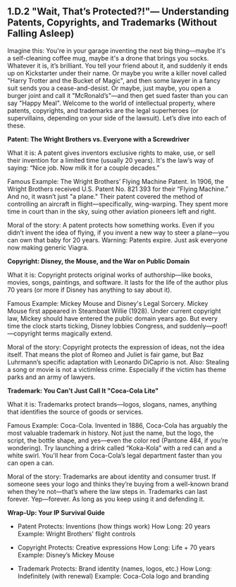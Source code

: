 ## 1.D.2 "Wait, That’s Protected?!"— Understanding Patents, Copyrights, and Trademarks (Without Falling Asleep) ##

Imagine this: You're in your garage inventing the next big thing—maybe it's a self-cleaning coffee mug, maybe it's a drone that brings you socks. Whatever it is, it’s brilliant. You tell your friend about it, and suddenly it ends up on Kickstarter under their name. Or maybe you write a killer novel called "Harry Trotter and the Bucket of Magic", and then some lawyer in a fancy suit sends you a cease-and-desist. Or maybe, just maybe, you open a burger joint and call it "McRonald’s"—and then get sued faster than you can say "Happy Meal". Welcome to the world of intellectual property, where patents, copyrights, and trademarks are the legal superheroes (or supervillains, depending on your side of the lawsuit). Let’s dive into each of these.

**Patent: The Wright Brothers vs. Everyone with a Screwdriver**

What it is: A patent gives inventors exclusive rights to make, use, or sell their invention for a limited time (usually 20 years). It's the law’s way of saying: “Nice job. Now milk it for a couple decades.”

Famous Example: The Wright Brothers’ Flying Machine Patent. In 1906, the Wright Brothers received U.S. Patent No. 821 393 for their “Flying Machine.” And no, it wasn’t just "a plane." Their patent covered the method of controlling an aircraft in flight—specifically, wing-warping. They spent more time in court than in the sky, suing other aviation pioneers left and right.

Moral of the story: A patent protects how something works. Even if you didn’t invent the idea of flying, if you invent a new way to steer a plane—you can own that baby for 20 years. Warning: Patents expire. Just ask everyone now making generic Viagra.

**Copyright: Disney, the Mouse, and the War on Public Domain**

What it is: Copyright protects original works of authorship—like books, movies, songs, paintings, and software. It lasts for the life of the author plus 70 years (or more if Disney has anything to say about it).

Famous Example: Mickey Mouse and Disney's Legal Sorcery. Mickey Mouse first appeared in Steamboat Willie (1928). Under current copyright law, Mickey should have entered the public domain years ago. But every time the clock starts ticking, Disney lobbies Congress, and suddenly—poof!—copyright terms magically extend.

Moral of the story: Copyright protects the expression of ideas, not the idea itself. That means the plot of Romeo and Juliet is fair game, but Baz Luhrmann’s specific adaptation with Leonardo DiCaprio is not. Also: Stealing a song or movie is not a victimless crime. Especially if the victim has theme parks and an army of lawyers.

**Trademark: You Can't Just Call It "Coca-Cola Lite"**

What it is: Trademarks protect brands—logos, slogans, names, anything that identifies the source of goods or services.

Famous Example: Coca-Cola. Invented in 1886, Coca-Cola has arguably the most valuable trademark in history. Not just the name, but the logo, the script, the bottle shape, and yes—even the color red (Pantone 484, if you’re wondering). Try launching a drink called “Koka-Kola” with a red can and a white swirl. You'll hear from Coca-Cola’s legal department faster than you can open a can.

Moral of the story: Trademarks are about identity and consumer trust. If someone sees your logo and thinks they’re buying from a well-known brand when they’re not—that’s where the law steps in. Trademarks can last forever. Yep—forever. As long as you keep using it and defending it.

**Wrap-Up: Your IP Survival Guide**

- Patent
Protects: Inventions (how things work)
How Long: 20 years
Example: Wright Brothers' flight controls

- Copyright
Protects: Creative expressions
How Long: Life + 70 years
Example: Disney’s Mickey Mouse

- Trademark
Protects: Brand identity (names, logos, etc.)
How Long: Indefinitely (with renewal)
Example: Coca-Cola logo and branding

